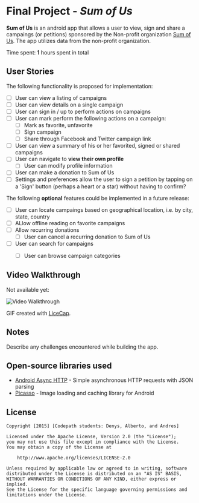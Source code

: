 # Final Project - *Sum of Us*

**Sum of Us** is an android app that allows a user to view, sign and share a campaings (or petitions) sponsored by the Non-profit organization  [Sum of Us](http://sumofus.org). The app utilizes data from the non-profit organization.

Time spent: **1** hours spent in total

## User Stories

The following functionality is proposed for implementation:

* [ ] User can view a listing of campaigns
* [ ] User can view details on a single campaign
* [ ] User can sign in / up to perform actions on campaigns
* [ ] User can mark perform the following actions on a campaign:
  * [ ] Mark as favorite, unfavorite
  * [ ] Sign campaign
  * [ ] Share through Facebook and Twitter campaign link
* [ ] User can view a summary of his or her favorited, signed or shared campaigns
* [ ] User can navigate to **view their own profile**
  * [ ] User can modify profile information
* [ ] User can make a donation to Sum of Us
* [ ] Settings and preferences allow the user to sign a petition by tapping on a 'Sign' button (perhaps a heart or a star) without having to confirm?

The following **optional** features could be implemented in a future release:

* [ ] User can locate campaings based on geographical location, i.e. by city, state, country
* [ ] ALlow offline reading on favorite campaigns
* [ ] Allow recurring donations
  * [ ] User can cancel a recurring donation to Sum of Us
* [ ] User can search for campaigns 
  * [ ] User can browse campaign categories



## Video Walkthrough 

Not available yet:

<img src='http://i.imgur.com/link/to/your/gif/file.gif' title='Video Walkthrough' width='' alt='Video Walkthrough' />

GIF created with [LiceCap](http://www.cockos.com/licecap/).

## Notes

Describe any challenges encountered while building the app.

## Open-source libraries used

- [Android Async HTTP](https://github.com/loopj/android-async-http) - Simple asynchronous HTTP requests with JSON parsing
- [Picasso](http://square.github.io/picasso/) - Image loading and caching library for Android

## License

    Copyright [2015] [Codepath students: Denys, Alberto, and Andres]

    Licensed under the Apache License, Version 2.0 (the "License");
    you may not use this file except in compliance with the License.
    You may obtain a copy of the License at

        http://www.apache.org/licenses/LICENSE-2.0

    Unless required by applicable law or agreed to in writing, software
    distributed under the License is distributed on an "AS IS" BASIS,
    WITHOUT WARRANTIES OR CONDITIONS OF ANY KIND, either express or implied.
    See the License for the specific language governing permissions and
    limitations under the License.
